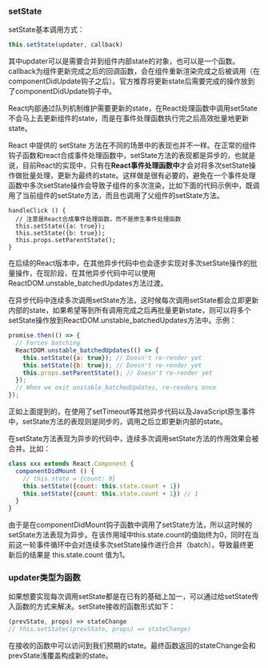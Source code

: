 ### setState

setState基本调用方式：

```javascript
this.setState(updater, callback)
```

其中updater可以是需要合并到组件内部state的对象，也可以是一个函数。callback为组件更新完成之后的回调函数，会在组件重新渲染完成之后被调用（在componentDidUpdate钩子之后）。官方推荐将更新state后需要完成的操作放到了componentDidUpdate钩子中。

React内部通过队列机制维护需要更新的state，在React处理函数中调用setState不会马上去更新组件的state，而是在事件处理函数执行完之后高效批量地更新state。

React 中提供的 setState 方法在不同的场景中的表现也并不一样。在正常的组件钩子函数和react合成事件处理函数中，setState方法的表现都是异步的，也就是说，目前React的实现中，只有在**React事件处理函数中**才会对将多次setState操作做批量处理，更新为最终的state。这样做是很有必要的，避免在一个事件处理函数中多次setState操作会导致子组件的多次渲染，比如下面的代码示例中，既调用了当前组件的setState方法，而且也调用了父组件的setState方法。

```
handleClick () {
  // 注意是React合成事件处理函数，而不是原生事件处理函数
  this.setState({a: true});
  this.setState({b: true});
  this.props.setParentState();
}
```

在后续的React版本中，在其他异步代码中也会逐步实现对多次setState操作的批量操作，在现阶段，在其他异步代码中可以使用ReactDOM.unstable_batchedUpdates方法过渡。

在异步代码中连续多次调用setState方法，这时候每次调用setState都会立即更新内部的state，如果希望等到所有调用完成之后再批量更新state，则可以将多个setState操作放到ReactDOM.unstable_batchedUpdates方法中。示例：

```javascript
promise.then(() => {
  // Forces batching
  ReactDOM.unstable_batchedUpdates(() => {
    this.setState({a: true}); // Doesn't re-render yet
    this.setState({b: true}); // Doesn't re-render yet
    this.props.setParentState(); // Doesn't re-render yet
  });
  // When we exit unstable_batchedUpdates, re-renders once
});
```

正如上面提到的，在使用了setTimeout等其他异步代码以及JavaScript原生事件中，setState方法的表现则是同步的，调用之后立即更新内部的state。

在setState方法表现为异步的代码中，连续多次调用setState方法的作用效果会被合并。比如：

```javascript
class xxx extends React.Component {
  componentDidMount () {
    // this.state = {count: 0}
    this.setState({count: this.state.count + 1})
    this.setState({count: this.state.count + 1}) // 1
  }
}
```

由于是在componentDidMount钩子函数中调用了setState方法，所以这时候的setState方法表现为异步。在该作用域中this.state.count的值始终为0，同时在当前这一轮事件循环中会对连续多次setState操作进行合并（batch）。导致最终更新后的结果是 this.state.count 值为1。

### updater类型为函数

如果想要实现每次调用setState都是在已有的基础上加一，可以通过给setState传入函数的方式来解决。setState接收的函数形式如下：

```javascript
(prevState, props) => stateChange
// this.setState((prevState, props) => stateChange)
```

在接收的函数中可以访问到我们预期的state。最终函数返回的stateChange会和prevState浅覆盖构成新的state。